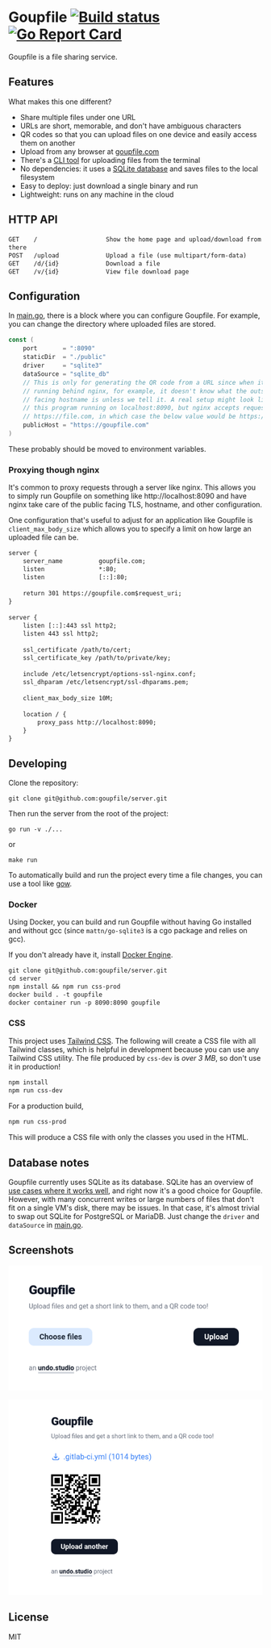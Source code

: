# Goupfile [![Build status](https://github.com/goupfile/server/actions/workflows/goupfile.yml/badge.svg)](https://github.com/goupfile/server/actions) [![Go Report Card](https://goreportcard.com/badge/github.com/goupfile/server)](https://goreportcard.com/report/github.com/goupfile/server)

Goupfile is a file sharing service.

## Features

What makes this one different?

- Share multiple files under one URL
- URLs are short, memorable, and don't have ambiguous characters
- QR codes so that you can upload files on one device and easily access them on another
- Upload from any browser at [goupfile.com](https://goupfile.com)
- There's a [CLI tool](https://github.com/goupfile/up) for uploading files from the terminal
- No dependencies: it uses a [SQLite database](#database-notes) and saves files to the local filesystem
- Easy to deploy: just download a single binary and run
- Lightweight: runs on any machine in the cloud

## HTTP API

```
GET    /                   Show the home page and upload/download from there
POST   /upload             Upload a file (use multipart/form-data)
GET    /d/{id}             Download a file
GET    /v/{id}             View file download page
```

## Configuration

In [main.go](main.go), there is a block where you can configure Goupfile. For
example, you can change the directory where uploaded files are stored.

```go
const (
	port       = ":8090"
	staticDir  = "./public"
	driver     = "sqlite3"
	dataSource = "sqlite_db"
	// This is only for generating the QR code from a URL since when it's
	// running behind nginx, for example, it doesn't know what the outside
	// facing hostname is unless we tell it. A real setup might look like:
	// this program running on localhost:8090, but nginx accepts requests at
	// https://file.com, in which case the below value would be https://file.com
	publicHost = "https://goupfile.com"
)
```

These probably should be moved to environment variables.

### Proxying though nginx

It's common to proxy requests through a server like nginx. This allows you to
simply run Goupfile on something like http://localhost:8090 and have nginx take
care of the public facing TLS, hostname, and other configuration.

One configuration that's useful to adjust for an application like Goupfile is
`client_max_body_size` which allows you to specify a limit on how large an
uploaded file can be.

```
server {
	server_name          goupfile.com;
	listen               *:80;
	listen               [::]:80;

	return 301 https://goupfile.com$request_uri;
}

server {
	listen [::]:443 ssl http2;
	listen 443 ssl http2;

	ssl_certificate /path/to/cert;
	ssl_certificate_key /path/to/private/key;

	include /etc/letsencrypt/options-ssl-nginx.conf;
	ssl_dhparam /etc/letsencrypt/ssl-dhparams.pem;

	client_max_body_size 10M;

	location / {
		proxy_pass http://localhost:8090;
	}
}
```

## Developing

Clone the repository:

```
git clone git@github.com:goupfile/server.git
```

Then run the server from the root of the project:

```
go run -v ./...
```

or

```
make run
```

To automatically build and run the project every time a file changes, you can
use a tool like [gow](https://github.com/mitranim/gow).

### Docker

Using Docker, you can build and run Goupfile without having Go installed and
without gcc (since `mattn/go-sqlite3` is a cgo package and relies on gcc).

If you don't already have it, install [Docker Engine](https://docs.docker.com/install/).

```
git clone git@github.com:goupfile/server.git
cd server
npm install && npm run css-prod
docker build . -t goupfile
docker container run -p 8090:8090 goupfile
```

### CSS

This project uses [Tailwind CSS](https://tailwindcss.com/). The following will
create a CSS file with all Tailwind classes, which is helpful in development
because you can use any Tailwind CSS utility. The file produced by `css-dev` is
*over 3 MB*, so don't use it in production!

```sh
npm install
npm run css-dev
```

For a production build,

```sh
npm run css-prod
```

This will produce a CSS file with only the classes you used in the HTML.

## Database notes

Goupfile currently uses SQLite as its database. SQLite has an overview of [use
cases where it works well](https://www.sqlite.org/whentouse.html), and right now
it's a good choice for Goupfile. However, with many concurrent writes or large
numbers of files that don't fit on a single VM's disk, there may be issues. In
that case, it's almost trivial to swap out SQLite for PostgreSQL or MariaDB.
Just change the `driver` and `dataSource` in [main.go](main.go).

## Screenshots

![Goupfile home page](docs/home.png)

![Goupfile file view page](docs/view.png)

## License

MIT
